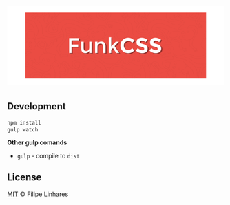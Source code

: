 <h1 align="center">
	<img src="images/logo.png" alt="funkcss">
</h1>

## Development

```
npm install
gulp watch
```
**Other gulp comands**

- `gulp` - compile to `dist`


## License
[MIT](LICENSE.md) © Filipe Linhares
